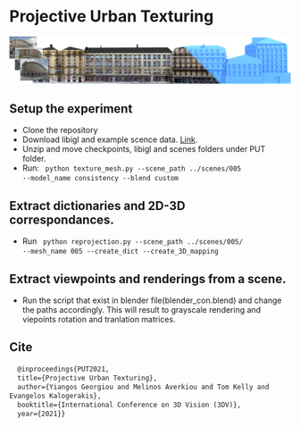# Projective Urban Texturing

![img](teaser_iccv_2.png)

## Setup the experiment
* Clone the repository
* Download libigl and example scence data. [Link](https://ucy-my.sharepoint.com/:u:/g/personal/ygeorg01_ucy_ac_cy/EclwsJHnDlxLhZzg8HFBPUAB0ZgJdxb475k9Joaf5SGZZg?e=kiiwBz).
* Unzip and move checkpoints, libigl and scenes folders under PUT folder. 
* Run:
<code> python texture_mesh.py --scene_path ../scenes/005 --model_name consistency --blend custom </code>


## Extract dictionaries and 2D-3D correspondances.
* Run <code> python reprojection.py --scene_path ../scenes/005/ --mesh_name 005 --create_dict --create_3D_mapping </code>

## Extract viewpoints and renderings from a scene.
* Run the script that exist in blender file(blender_con.blend) and change the paths accordingly. This will result to grayscale rendering and viepoints rotation and tranlation matrices.

## Cite
```
  @inproceedings{PUT2021, 
  title={Projective Urban Texturing},
  author={Yiangos Georgiou and Melinos Averkiou and Tom Kelly and Evangelos Kalogerakis},
  booktitle={International Conference on 3D Vision (3DV)},
  year={2021}}
```

